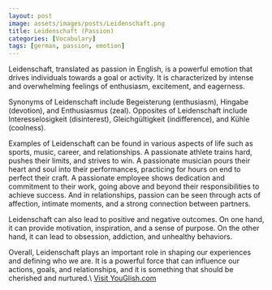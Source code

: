 ```yaml
---
layout: post
image: assets/images/posts/Leidenschaft.png
title: Leidenschaft (Passion)
categories: [Vocabulary]
tags: [german, passion, emotion]
---
```


Leidenschaft, translated as passion in English, is a powerful emotion that drives individuals towards a goal or activity. It is characterized by intense and overwhelming feelings of enthusiasm, excitement, and eagerness. 

Synonyms of Leidenschaft include Begeisterung (enthusiasm), Hingabe (devotion), and Enthusiasmus (zeal). Opposites of Leidenschaft include Interesselosigkeit (disinterest), Gleichgültigkeit (indifference), and Kühle (coolness).

Examples of Leidenschaft can be found in various aspects of life such as sports, music, career, and relationships. A passionate athlete trains hard, pushes their limits, and strives to win. A passionate musician pours their heart and soul into their performances, practicing for hours on end to perfect their craft. A passionate employee shows dedication and commitment to their work, going above and beyond their responsibilities to achieve success. And in relationships, passion can be seen through acts of affection, intimate moments, and a strong connection between partners.

Leidenschaft can also lead to positive and negative outcomes. On one hand, it can provide motivation, inspiration, and a sense of purpose. On the other hand, it can lead to obsession, addiction, and unhealthy behaviors.

Overall, Leidenschaft plays an important role in shaping our experiences and defining who we are. It is a powerful force that can influence our actions, goals, and relationships, and it is something that should be cherished and nurtured.\ <a id="yg-widget-0" class="youglish-widget" data-query="Leidenschaft" data-lang="german" data-components="8412" data-auto-start="0" data-bkg-color="theme_light" data-title="How%20to%20pronounce%20Leidenschaft%20in%20German"  rel="nofollow" href="https://youglish.com">Visit YouGlish.com</a><script async src="https://youglish.com/public/emb/widget.js" charset="utf-8"></script>